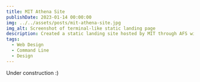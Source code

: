 ```yaml
---
title: MIT Athena Site
publishDate: 2023-01-14 00:00:00
img: ../../assets/posts/mit-athena-site.jpg
img_alt: Screenshot of terminal-like static landing page
description: Created a static landing site hosted by MIT through AFS with relevant links for various other websites.
tags:
  - Web Design
  - Command Line
  - Design
---
```


Under construction :)

